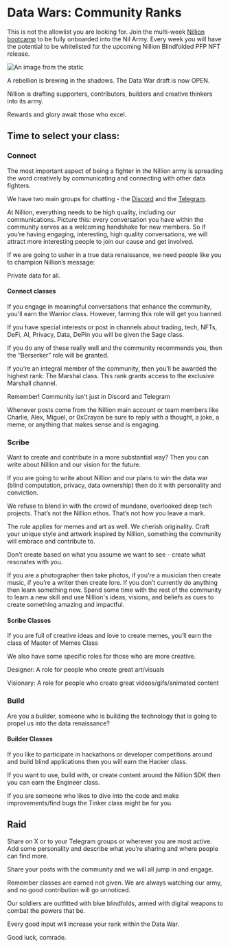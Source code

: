 # Data Wars: Community Ranks

This is not the allowlist you are looking for. Join the multi-week [Nillion bootcamp](https://zealy.io/cw/nillion) to be fully onboarded into the Nil Army. Every week you will have the potential to be whitelisted for the upcoming Nillion Blindfolded PFP NFT release.

![An image from the static](/static/img/data-wars.png)

A rebellion is brewing in the shadows. The Data War draft is now OPEN.

Nillion is drafting supporters, contributors, builders and creative thinkers into its army.

Rewards and glory await those who excel.

## Time to select your class:

### Connect

The most important aspect of being a fighter in the Nillion army is spreading the word creatively by communicating and connecting with other data fighters.

We have two main groups for chatting - the [Discord](https://discord.com/invite/nillionnetwork) and the [Telegram](https://t.me/nillionnetwork).

At Nillion, everything needs to be high quality, including our communications. Picture this: every conversation you have within the community serves as a welcoming handshake for new members. So if you’re having engaging, interesting, high quality conversations, we will attract more interesting people to join our cause and get involved.

If we are going to usher in a true data renaissance, we need people like you to champion Nillion’s message:

Private data for all.

#### Connect classes

If you engage in meaningful conversations that enhance the community, you'll earn the Warrior class. However, farming this role will get you banned.

If you have special interests or post in channels about trading, tech, NFTs, DeFi, AI, Privacy, Data, DePin you will be given the Sage class.

If you do any of these really well and the community recommends you, then the “Berserker” role will be granted.

If you’re an integral member of the community, then you’ll be awarded the highest rank: The Marshal class. This rank grants access to the exclusive Marshall channel.

Remember! Community isn't just in Discord and Telegram

Whenever posts come from the Nillion main account or team members like Charlie, Alex, Miguel, or 0xCrayon be sure to reply with a thought, a joke, a meme, or anything that makes sense and is engaging.

### Scribe

Want to create and contribute in a more substantial way? Then you can write about Nillion and our vision for the future.

If you are going to write about Nillion and our plans to win the data war (blind computation, privacy, data ownership) then do it with personality and conviction.

We refuse to blend in with the crowd of mundane, overlooked deep tech projects. That’s not the Nillion ethos. That’s not how you leave a mark.

The rule applies for memes and art as well. We cherish originality. Craft your unique style and artwork inspired by Nillion, something the community will embrace and contribute to.

Don’t create based on what you assume we want to see - create what resonates with you.

If you are a photographer then take photos, if you’re a musician then create music, if you’re a writer then create lore. If you don’t currently do anything then learn something new. Spend some time with the rest of the community to learn a new skill and use Nillion's ideas, visions, and beliefs as cues to create something amazing and impactful.

#### Scribe Classes

If you are full of creative ideas and love to create memes, you’ll earn the class of Master of Memes Class

We also have some specific roles for those who are more creative.

Designer: A role for people who create great art/visuals

Visionary: A role for people who create great videos/gifs/animated content

### Build

Are you a builder, someone who is building the technology that is going to propel us into the data renaissance?

#### Builder Classes

If you like to participate in hackathons or developer competitions around and build blind applications then you will earn the Hacker class.

If you want to use, build with, or create content around the Nillion SDK then you can earn the Engineer class.

If you are someone who likes to dive into the code and make improvements/find bugs the Tinker class might be for you.

## Raid

Share on X or to your Telegram groups or wherever you are most active. Add some personality and describe what you’re sharing and where people can find more.

Share your posts with the community and we will all jump in and engage.

Remember classes are earned not given. We are always watching our army, and no good contribution will go unnoticed.

Our soldiers are outfitted with blue blindfolds, armed with digital weapons to combat the powers that be.

Every good input will increase your rank within the Data War.

Good luck, comrade.
